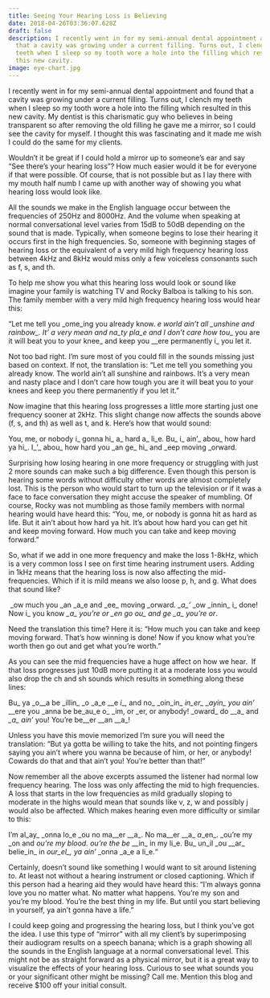 ```yaml
---
title: Seeing Your Hearing Loss is Believing
date: 2018-04-26T03:36:07.628Z
draft: false
description: I recently went in for my semi-annual dental appointment and found
  that a cavity was growing under a current filling. Turns out, I clench my
  teeth when I sleep so my tooth wore a hole into the filling which resulted in
  this new cavity.
image: eye-chart.jpg
---
```

<!--StartFragment-->

I recently went in for my semi-annual dental appointment and found that a cavity was growing under a current filling. Turns out, I clench my teeth when I sleep so my tooth wore a hole into the filling which resulted in this new cavity. My dentist is this charismatic guy who believes in being transparent so after removing the old filling he gave me a mirror, so I could see the cavity for myself. I thought this was fascinating and it made me wish I could do the same for my clients.  

Wouldn’t it be great if I could hold a mirror up to someone’s ear and say “See there’s your hearing loss”? How much easier would it be for everyone if that were possible. Of course, that is not possible but as I lay there with my mouth half numb I came up with another way of showing you what hearing loss would look like. 

All the sounds we make in the English language occur between the frequencies of 250Hz and 8000Hz. And the volume when speaking at normal conversational level varies from 15dB to 50dB depending on the sound that is made. Typically, when someone begins to lose their hearing it occurs first in the high frequencies. So, someone with beginning stages of hearing loss or the equivalent of a very mild high frequency hearing loss between 4kHz and 8kHz would miss only a few voiceless consonants such as f, s, and th. 

To help me show you what this hearing loss would look or sound like imagine your family is watching TV and Rocky Balboa is talking to his son. The family member with a very mild high frequency hearing loss would hear this: 

“Let me tell you _ome_ing you already know. __e world ain’t all \_unshine and rainbow\_. It’_ a very mean and na_ty pla_e and I don’t care how tou_\_ you are it will beat you to your knee\_ and keep you _\_ere permanently i\_ you let it. 

Not too bad right. I’m sure most of you could fill in the sounds missing just based on context. If not, the translation is: “Let me tell you something you already know. The world ain’t all sunshine and rainbows. It’s a very mean and nasty place and I don’t care how tough you are it will beat you to your knees and keep you there permanently if you let it.” 

Now imagine that this hearing loss progresses a little more starting just one frequency sooner at 2kHz. This slight change now affects the sounds above (f, s, and th) as well as t, and k. Here’s how that would sound:

You, me, or nobody i\_ gonna hi\_ a\_ hard a\_ li\_e. Bu\_ i\_ ain’\_ abou\_ how hard ya hi\_. I\_’\_ abou_ how hard you \_an ge\_ hi_ and _eep moving _orward.

Surprising how losing hearing in one more frequency or struggling with just 2 more sounds can make such a big difference. Even though this person is hearing some words without difficulty other words are almost completely lost. This is the person who would start to turn up the television or if it was a face to face conversation they might accuse the speaker of mumbling. Of course, Rocky was not mumbling as those family members with normal hearing would have heard this: “You, me, or nobody is gonna hit as hard as life. But it ain’t about how hard ya hit. It’s about how hard you can get hit and keep moving forward. How much you can take and keep moving forward.” 

So, what if we add in one more frequency and make the loss 1-8kHz, which is a very common loss I see on first time hearing instrument users. Adding in 1kHz means that the hearing loss is now also affecting the mid-frequencies. Which if it is mild means we also loose p, h, and g. What does that sound like?

 _ow much you _an _a_e and \_ee\_ moving _orward. _\_a\_’_ _ow \_innin\_ i\_ done! Now i\_ you know _\_a\_ you’re _or__ _\_en go ou\_ and ge_ _\_a\_ you’re _or__. 

Need the translation this time? Here it is: “How much you can take and keep moving forward. That’s how winning is done! Now if you know what you’re worth then go out and get what you’re worth.” 

As you can see the mid frequencies have a huge affect on how we hear.  If that loss progresses just 10dB more putting it at a moderate loss you would also drop the ch and sh sounds which results in something along these lines:  

Bu_ ya _o__a be \_illin\_ _o _a_e __e _i_\_, and no\_ _oin\_in\_ _in\_er\_ \_ayin\_ you ain’_ __ere you _anna be be_au\_e o\_ _im, or _er, or anybody! \_oward\_ do _\_a\_ and _\_a\_ ain’_ you! You’re be\_\_er \_\_an _\_a\_! 

Unless you have this movie memorized I’m sure you will need the translation: “But ya gotta be willing to take the hits, and not pointing fingers saying you ain’t where you wanna be because of him, or her, or anybody! Cowards do that and that ain’t you! You’re better than that!”

Now remember all the above excerpts assumed the listener had normal low frequency hearing. The loss was only affecting the mid to high frequencies. A loss that starts in the low frequencies as mild gradually sloping to moderate in the highs would mean that sounds like v, z, w and possibly j would also be affected. Which makes hearing even more difficulty or similar to this: 

I’m al\_ay\_ _onna lo_e _ou no ma__er _\_a\_. No ma__er _\_a\_ _a_\_en\_. _ou’re my _on and _ou’re my blood. _ou’re the be__ _\_in\_ in my li\_e. Bu\_ un_il _ou _\_ar\_ belie\_in\_ in _our\_el\_, ya ain’_ _onna _a_e a li_e.“

Certainly, doesn’t sound like something I would want to sit around listening to. At least not without a hearing instrument or closed captioning. Which if this person had a hearing aid they would have heard this: “I’m always gonna love you no matter what. No matter what happens. You’re my son and you’re my blood. You’re the best thing in my life. But until you start believing in yourself, ya ain’t gonna have a life.”

I could keep going and progressing the hearing loss, but I think you’ve got the idea. I use this type of “mirror” with all my client’s by superimposing their audiogram results on a speech banana; which is a graph showing all the sounds in the English language at a normal conversational level. This might not be as straight forward as a physical mirror, but it is a great way to visualize the effects of your hearing loss. Curious to see what sounds you or your significant other might be missing? Call me. Mention this blog and receive $100 off your initial consult.

<!--EndFragment-->